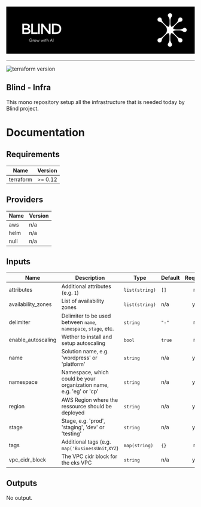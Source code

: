 ![blind banner](.github/banner.png)

---

![terraform version](https://img.shields.io/badge/terraform-%3E%3D%200.12-blue)

## Blind - Infra

This mono repository setup all the infrastructure that is needed today by Blind project.

# Documentation

<!-- BEGINNING OF PRE-COMMIT-TERRAFORM DOCS HOOK -->
## Requirements

| Name | Version |
|------|---------|
| terraform | >= 0.12 |

## Providers

| Name | Version |
|------|---------|
| aws | n/a |
| helm | n/a |
| null | n/a |

## Inputs

| Name | Description | Type | Default | Required |
|------|-------------|------|---------|:--------:|
| attributes | Additional attributes (e.g. `1`) | `list(string)` | `[]` | no |
| availability\_zones | List of availability zones | `list(string)` | n/a | yes |
| delimiter | Delimiter to be used between `name`, `namespace`, `stage`, etc. | `string` | `"-"` | no |
| enable\_autoscaling | Wether to install and setup autoscaling | `bool` | `true` | no |
| name | Solution name, e.g. 'wordpress' or 'platform' | `string` | n/a | yes |
| namespace | Namespace, which could be your organization name, e.g. 'eg' or 'cp' | `string` | n/a | yes |
| region | AWS Region where the ressource should be deployed | `string` | n/a | yes |
| stage | Stage, e.g. 'prod', 'staging', 'dev' or 'testing' | `string` | n/a | yes |
| tags | Additional tags (e.g. `map('BusinessUnit`,`XYZ`) | `map(string)` | `{}` | no |
| vpc\_cidr\_block | The VPC cidr block for the eks VPC | `string` | n/a | yes |

## Outputs

No output.

<!-- END OF PRE-COMMIT-TERRAFORM DOCS HOOK -->